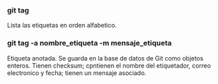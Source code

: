### git tag 
Lista las etiquetas en orden alfabetico.

### git tag -a nombre_etiqueta -m mensaje_etiqueta
Etiqueta anotada. Se guarda en la base de datos de Git como objetos enteros. Tienen checksum; cpntienen el nombre del etiquetador, correo electronico y fecha; tienen un mensaje asociado.